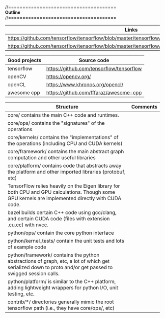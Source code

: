 
//======================================<br />
**Outline** <br />
//======================================<br />


Links | Comments
------ |------
https://github.com/tensorflow/tensorflow/blob/master/tensorflow/core/common_runtime/direct_session.cc  |
https://github.com/tensorflow/tensorflow/blob/master/tensorflow/core/common_runtime/executor.cc |


Good projects |  Source code     
------------ |-----------------
tensorflow | https://github.com/tensorflow/tensorflow
openCV | https://opencv.org/
openCL | https://www.khronos.org/opencl/
awesome cpp|https://github.com/fffaraz/awesome-cpp



Structure | Comments
------ |------
core/ contains the main C++ code and runtimes. | 
core/ops/ contains the "signatures" of the operations |
core/kernels/ contains the "implementations" of the operations (including CPU and CUDA kernels) |
core/framework/ contains the main abstract graph computation and other useful libraries | 
core/platform/ contains code that abstracts away the platform and other imported libraries (protobuf, etc) | 
TensorFlow relies heavily on the Eigen library for both CPU and GPU calculations.  Though some GPU kernels are implemented directly with CUDA code. | 
bazel builds certain C++ code using gcc/clang, and certain CUDA code (files with extension .cu.cc) with nvcc. |
python/ops/ contain the core python interface |
python/kernel_tests/ contain the unit tests and lots of example code |
python/framework/ contains the python abstractions of graph, etc, a lot of which get serialized down to proto and/or get passed to swigged session calls. |
python/platform/ is similar to the C++ platform, adding lightweight wrappers for python I/O, unit testing, etc. |
contrib/*/ directories generally mimic the root tensorflow path (i.e., they have core/ops/, etc) |




